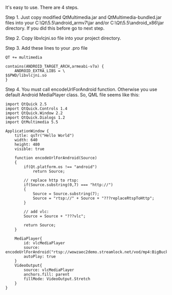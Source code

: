 It's easy to use. There are 4 steps.

Step 1. Just copy modified QtMultimedia.jar and QtMultimedia-bundled.jar files into your C:\Qt\5.5\android_armv7\jar and/or C:\Qt\5.5\android_x86\jar directory. If you did this before go to next step.

Step 2. Copy libvlcjni.so file into your project directory.

Step 3. Add these lines to your .pro file

```
QT += multimedia

contains(ANDROID_TARGET_ARCH,armeabi-v7a) {
    ANDROID_EXTRA_LIBS = \
$$PWD/libvlcjni.so
}
```
Step 4. You must call encodeUrlForAndroid function. Otherwise you use default Android MediaPlayer class. So, QML file seems like this:
```
import QtQuick 2.5
import QtQuick.Controls 1.4
import QtQuick.Window 2.2
import QtQuick.Dialogs 1.2
import QtMultimedia 5.5

ApplicationWindow {
    title: qsTr("Hello World")
    width: 640
    height: 480
    visible: true
	
    function encodeUrlForAndroid(Source)
    {
        if(Qt.platform.os !== "android")
            return Source;

        // replace http to rtsp:
        if(Source.substring(0,7) === "http://")
        {
            Source = Source.substring(7);
            Source = "rtsp://" + Source + "???replaceRtspToHttp";
        }

        // add vlc:
        Source = Source + "???vlc";

        return Source;
    }	

    MediaPlayer{
        id: vlcMediaPlayer
        source: encodeUrlForAndroid("rtsp://wowzaec2demo.streamlock.net/vod/mp4:BigBuckBunny_115k.mov")
        autoPlay: true
    }
    VideoOutput{
        source: vlcMediaPlayer
        anchors.fill: parent
        fillMode: VideoOutput.Stretch
    }
}
```
